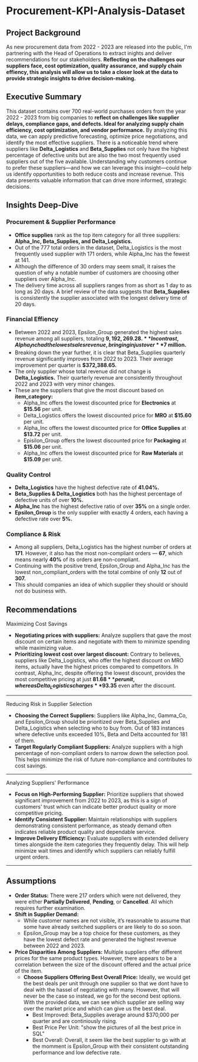 # Procurement-KPI-Analysis-Dataset

## Project Background 
As new procurement data from 2022 - 2023 are released into the public, I'm partnering with the Head of Operations to extract inights and deliver recommendations for our stakeholders. **Reflecting on the challenges our suppliers face, cost optimization, quality assurance, and supply chain effiency, this analysis will allow us to take a closer look at the data to provide strategic insights to drive decision-making.**

## Executive Summary 
This dataset contains over 700 real-world purchases orders from the year 2022 - 2023 from big companies to **reflect on challenges like supplier delays, compliance gaps, and defects. Ideal for analyzing supply chain efficiency, cost optimization, and vendor performance.** By analyzing this data, we can apply predictive forecasting, optimize price negotiations, and identify the most effective suppliers. There is a noticeable trend where suppliers like **Delta_Logistics** and **Beta_Supplies** not only have the highest percentage of defective units but are also the two most frequently used suppliers out of the five available. Understanding why customers continue to prefer these suppliers—and how we can leverage this insight—could help us identify opportunities to both reduce costs and increase revenue. This data presents valuable information that can drive more informed, strategic decisions.

## Insights Deep-Dive

### Procurement & Supplier Performance
  - **Office supplies** rank as the top item category for all three suppliers: **Alpha_Inc, Beta_Supplies, and Delta_Logistics.** 
  - Out of the 777 total orders in the dataset, Delta_Logistics is the most frequently used supplier with 171 orders, while Alpha_Inc has the fewest at 141.
  - Although the difference of 30 orders may seem small, it raises the question of why a notable number of customers are choosing other suppliers over Alpha_Inc.
  - The delivery time across all suppliers ranges from as short as 1 day to as long as 20 days. A brief review of the data suggests that **Beta_Supplies** is consistently the supplier associated with the longest delivery time of 20 days.



### Financial Effiency
  - Between 2022 and 2023, Epsilon_Group generated the highest sales revenue among all suppliers, totaling **$9,192,269.28.** In contrast, Alpha_Inc had the lowest sales revenue, bringing in just over **$7 million.**
  - Breaking down the year further, it is clear that Beta_Supplies quarterly revenue significantly improves from 2022 to 2023. Their average improvement per quarter is **$372,388.65.**
  - The only supplier whose total revenue did not change is **Delta_Logistics.** Their quarterly revenue are consistently throughout 2022 and 2023 with very minor changes.
  - These are the suppliers that give the most discount based on **item_category:**
    - Alpha_Inc offers the lowest discounted price for **Electronics** at **$15.56** per unit.
    - Delta_Logistics offers the lowest discounted price for **MRO** at **$15.60** per unit.
    - Alpha_Inc offers the lowest discounted price for **Office Supplies** at **$13.72** per unit.
    - Episilon_Group offers the lowest discounted price for **Packaging** at **$15.06** per unit.
    - Alpha_Inc offers the lowest discounted price for **Raw Materials** at **$15.09** per unit. 


### Quality Control
  - **Delta_Logistics** have the highest defective rate of **41.04%.**
  - **Beta_Supplies & Delta_Logistics** both has the highest percentage of defective units of over **10%.**
  - **Alpha_Inc** has the highest defective ratio of over **35%** on a single order.
  - **Epsilon_Group** is the only supplier with exactly 4 orders, each having a defective rate over **5%.**


### Compliance & Risk
  - Among all suppliers, Delta_Logistics has the highest number of orders at **171**. However, it also has the most non-compliant orders — **67**, which means nearly **40%** of its orders are non-compliant.
  - Continuing with the positive trend, Epsilon_Group and Alpha_Inc has the lowest non_compliant_orders with the total combine of only **12** out of **307.**
  - This should companies an idea of which supplier they should or should not do business with.


## Recommendations


Maximizing Cost Savings
  - **Negotiating prices with suppliers:** Analyze suppliers that gave the most discount on certain items and negotiate with them to minimize spending while maximizing value.
  - **Prioritizing lowest cost over largest discount:** Contrary to believes, suppliers like Delta_Logistics, who offer the highest discount on MRO items, actually have the highest prices compared to competitors. In contrast, Alpha_Inc, despite offering the lowest discount, provides the most competitive pricing at just **$81.68** per unit, whereas Delta_Logistics charges **$93.35** even after the discount.

***

Reducing Risk in Supplier Selection
  - **Choosing the Correct Suppliers:** Suppliers like Alpha_Inc, Gamma_Co, and Epsilon_Group should be prioritized over Beta_Supplies and Delta_Logistics when selecting who to buy from. Out of 183 instances where defective units exceeded 10%, Beta and Delta accounted for 181 of them.
  - **Target Regularly Compliant Suppliers:** Analyze suppliers with a high percentage of non-compliant orders to narrow down the selection pool. This helps minimize the risk of future non-compliance and contributes to cost savings.

***

Analyzing Suppliers' Performance
  - **Focus on High-Performing Supplier:** Prioritize suppliers that showed significant improvement from 2022 to 2023, as this is a sign of customers' trust which can indicate better product quality or more competitive pricing.
  - **Identify Consistent Supplier:** Maintain relationships with suppliers demonstrating consistent performance, as steady demand often indicates reliable product quality and dependable service.
  - **Improve Delivery Efficiency:** Evaluate suppliers with extended delivery times alongside the item categories they frequently delay. This will help minimize wait times and identify which suppliers can reliably fulfill urgent orders.

***


 
## Assumptions
  - **Order Status:** There were 217 orders which were not delivered, they were either **Partially Delivered**, **Pending**, or **Cancelled**. All which requires further examination.
  - **Shift in Supplier Demand:**
    - While customer names are not visible, it’s reasonable to assume that some have already switched suppliers or are likely to do so soon.
    - Epsilon_Group may be a top choice for these customers, as they have the lowest defect rate and generated the highest revenue between 2022 and 2023.
  - **Price Disparities Among Suppliers:** Multiple suppliers offer different prices for the same product types. However, there appears to be a correlation between the size of the discount offered and the actual price of the item.
    - **Choose Suppliers Offering Best Overall Price:** Ideally, we would get the best deals per unit through one supplier so that we dont have to deal with the hassel of negotiating with many. However, that will never be the case so instead, we go for the second best options. With the provided data, we can see which supplier are selling way over the market price and which can give us the best deal.
      - Best Improved: Beta_Supplies average around $370,000 per quarter and are continiously rising.
      - Best Price Per Unit: "show the pictures of all the best price in SQL"
      - Best Overall: Overall, it seem like the best supplier to go with at the momment is Epsilon_Group with their consistent outstanding performance and low defective rate.
